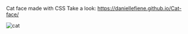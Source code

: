 Cat face made with CSS
Take a look: https://daniellefiene.github.io/Cat-face/

![cat](https://github.com/user-attachments/assets/29c4ecce-63f3-4fec-8c65-28d44c7e8254)
